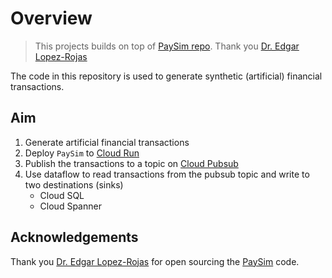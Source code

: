 # Overview

> This projects builds on top of [PaySim repo](https://github.com/finiteloopme/PaySim).  Thank you [Dr. Edgar Lopez-Rojas](http://edgarlopez.net)

The code in this repository is used to generate synthetic (artificial) financial transactions.  
## Aim
1. Generate artificial financial transactions
2. Deploy `PaySim` to [Cloud Run](https://cloud.google.com/run/docs)
3. Publish the transactions to a topic on [Cloud Pubsub](https://cloud.google.com/pubsub/docs/overview)
4. Use dataflow to read transactions from the pubsub topic and write to two destinations (sinks)
   - Cloud SQL
   - Cloud Spanner

## Acknowledgements
Thank you [Dr. Edgar Lopez-Rojas](http://edgarlopez.net) for open sourcing the [PaySim](https://github.com/finiteloopme/PaySim) code.